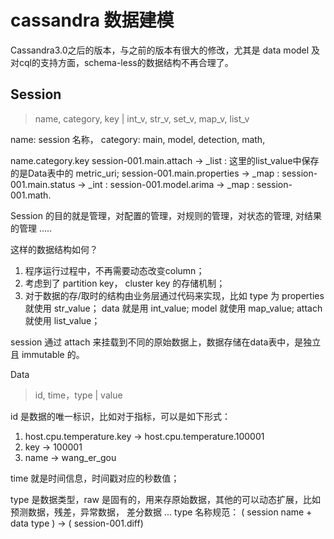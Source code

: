# cassandra 数据建模
Cassandra3.0之后的版本，与之前的版本有很大的修改，尤其是 data model 及 对cql的支持方面，schema-less的数据结构不再合理了。

## Session
> name, category, key |  int_v, str_v, set_v, map_v, list_v

name: session 名称，
category: main, model, detection, math, 

name.category.key
session-001.main.attach -> _list : 这里的list_value中保存的是Data表中的 metric_uri;
session-001.main.properties -> _map : 
session-001.main.status -> _int :
session-001.model.arima -> _map : 
session-001.math.

Session 的目的就是管理，对配置的管理，对规则的管理，对状态的管理, 对结果的管理 .....

这样的数据结构如何？

1. 程序运行过程中，不再需要动态改变column；
2. 考虑到了 partition key， cluster key 的存储机制；
3. 对于数据的存/取时的结构由业务层通过代码来实现，比如 type 为 properties 就使用 str_value； data 就是用
int_value; model 就使用 map_value; attach 就使用 list_value； 

session 通过 attach 来挂载到不同的原始数据上，数据存储在data表中，是独立且 immutable 的。


Data 
> id, time，type | value

id 是数据的唯一标识，比如对于指标，可以是如下形式： 
1. host.cpu.temperature.key -> host.cpu.temperature.100001
2. key -> 100001
3. name -> wang_er_gou

time 就是时间信息，时间戳对应的秒数值；

type 是数据类型，raw 是固有的，用来存原始数据，其他的可以动态扩展，比如预测数据，残差，异常数据， 差分数据 ...
type 名称规范： ( session name + data type ) -> ( session-001.diff)

